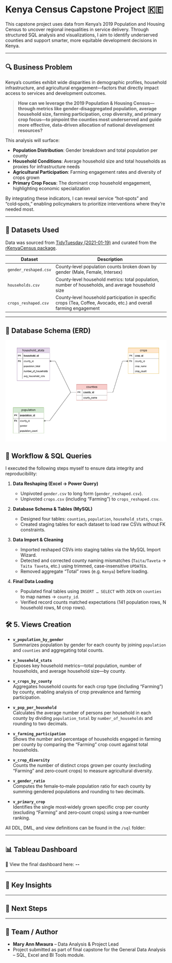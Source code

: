 # Kenya Census Capstone Project 🇰🇪

This capstone project uses data from Kenya’s 2019 Population and Housing Census to uncover regional inequalities in service delivery. Through structured SQL analysis and visualizations, I aim to identify underserved counties and support smarter, more equitable development decisions in Kenya.

---

## 🔍 Business Problem

Kenya’s counties exhibit wide disparities in demographic profiles, household infrastructure, and agricultural engagement—factors that directly impact access to services and development outcomes.  

> **How can we leverage the 2019 Population & Housing Census—through metrics like gender‑disaggregated population, average household size, farming participation, crop diversity, and primary crop focus—to pinpoint the counties most underserved and guide more effective, data‑driven allocation of national development resources?**

This analysis will surface:

- **Population Distribution**: Gender breakdown and total population per county  
- **Household Conditions**: Average household size and total households as proxies for infrastructure needs  
- **Agricultural Participation**: Farming engagement rates and diversity of crops grown  
- **Primary Crop Focus**: The dominant crop household engagement, highlighting economic specialization  

By integrating these indicators, I can reveal service “hot‑spots” and “cold‑spots,” enabling policymakers to prioritize interventions where they’re needed most.  

---

## 📁 Datasets Used

Data was sourced from [TidyTuesday (2021-01-19)](https://github.com/rfordatascience/tidytuesday/blob/master/data/2021/2021-01-19) and curated from the [rKenyaCensus package](https://github.com/Shelmith-Kariuki/rKenyaCensus).

| Dataset                | Description                                                                    |
|------------------------|--------------------------------------------------------------------------------|
| `gender_reshaped.csv`  | County‑level population counts broken down by gender (Male, Female, Intersex)  |
| `households.csv`       | County‑level household metrics: total population, number of households, and average household size |
| `crops_reshaped.csv`   | County‑level household participation in specific crops (Tea, Coffee, Avocado, etc.) and overall farming engagement |

---

## 🧱 Database Schema (ERD)

![Kenya Census ERD](./images/Kenya%20Census%20ER.drawio.png)

## 🔧 Workflow & SQL Queries

I executed the following steps myself to ensure data integrity and reproducibility:

1. **Data Reshaping (Excel → Power Query)**
   - Unpivoted `gender.csv` to long form (`gender_reshaped.csv`).
   - Unpivoted `crops.csv` (including “Farming”) to `crops_reshaped.csv`.

2. **Database Schema & Tables (MySQL)**
   - Designed four tables: `counties`, `population`, `household_stats`, `crops`.
   - Created staging tables for each dataset to load raw CSVs without FK constraints.

3. **Data Import & Cleaning**
   - Imported reshaped CSVs into staging tables via the MySQL Import Wizard.
   - Detected and corrected county naming mismatches (`Taita/Taveta` → `Taita Taveta`, etc.) using trimmed, case-insensitive `UPDATE`s.
   - Removed aggregate “Total” rows (e.g. `Kenya`) before loading.

4. **Final Data Loading**
   - Populated final tables using `INSERT … SELECT` with `JOIN` on `counties` to map names → `county_id`.
   - Verified record counts matched expectations (141 population rows, N household rows, M crop rows).

## 🛠️ 5. Views Creation

- **`v_population_by_gender`**  
  Summarizes population by gender for each county by joining `population` and `counties` and aggregating total counts.

- **`v_household_stats`**  
  Exposes key household metrics—total population, number of households, and average household size—by county.

- **`v_crops_by_county`**  
  Aggregates household counts for each crop type (including “Farming”) by county, enabling analysis of crop prevalence and farming participation.

- **`v_pop_per_household`**  
  Calculates the average number of persons per household in each county by dividing `population_total` by `number_of_households` and rounding to two decimals.

- **`v_farming_participation`**  
  Shows the number and percentage of households engaged in farming per county by comparing the “Farming” crop count against total households.

- **`v_crop_diversity`**  
  Counts the number of distinct crops grown per county (excluding “Farming” and zero‑count crops) to measure agricultural diversity.

- **`v_gender_ratio`**  
  Computes the female‑to‑male population ratio for each county by summing gendered populations and rounding to two decimals.

- **`v_primary_crop`**  
  Identifies the single most‑widely grown specific crop per county (excluding “Farming” and zero‑count crops) using a row‑number ranking.


All DDL, DML, and view definitions can be found in the `/sql` folder:


---

## 📊 Tableau Dashboard


🎯 View the final dashboard here: **--**

---

## 🚀 Key Insights


---

## 🧭 Next Steps



---

## 📌 Team / Author

- **Mary Ann Mwaura** – Data Analysis & Project Lead  
- Project submitted as part of final capstone for the General Data Analysis – SQL, Excel and BI Tools module.

